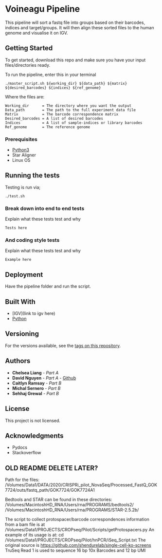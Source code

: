 
# Voineagu Pipeline

This pipeline will sort a fastq file into groups based on their barcodes, indices and target/groups. It will then 
align these sorted files to the human genome and visualise it on IGV.

## Getting Started

To get started, download this repo and make sure you have your input files/directories ready. 

To run the pipeline, enter this in your terminal
```
./master_script.sh ${working_dir} ${data_path} ${matrix} ${desired_barcodes} ${indices} ${ref_genome}
```
Where the files are:
```
Working_dir      = The directory where you want the output
Data_path        = The path to the full experiment data file
Matrix           = The barcode correspondence matrix 
Desired_barcodes = A list of desired barcodes
Indices          = A list of sample-indices or library barcodes 
Ref_genome       = The reference genome
```

### Prerequisites

* [Python3](https://www.python.org/downloads/)
* Star Aligner
* Linux OS

## Running the tests

Testing is run via;

```
./test.sh 
```

### Break down into end to end tests

Explain what these tests test and why

```
Tests here
```

### And coding style tests

Explain what these tests test and why

```
Example here
```

## Deployment

Have the pipeline folder and run the script.

## Built With

* [IGV](link to igv here)
* [Python](https://www.python.org/)

## Versioning

For the versions available, see the [tags on this repository](https://github.com/cactusjuic3/teamvoineagu/tags). 

## Authors

* **Chelsea Liang** - *Part A* 
* **David Nguyen** - *Part A* - [Github](https://www.youtube.com/watch?v=dQw4w9WgXcQ)
* **Caitlyn Ramsay** - *Part B* 
* **Michal Sernero** - *Part B* 
* **Sehhaj Grewal** - *Part B*

## License

This project is not licensed. 

## Acknowledgments

* Pydocs
* Stackoverflow

## OLD README DELETE LATER?
Path for the files:
/Volumes/Data1/DATA/2020/CRISPRi_pilot_NovaSeq/Processed_FastQ_GOK7724/outs/fastq_path/GOK7724/GOK7724A1

Bedtools and STAR can be found in these directories:
/Volumes/MacintoshHD_RNA/Users/rna/PROGRAMS/bedtools2/
/Volumes/MacintoshHD_RNA/Users/rna/PROGRAMS/STAR-2.5.2b/

The script to collect protospacer/barcode correspondences information from a bam file is at 
/Volumes/Data1/PROJECTS/CROPseq/Pilot/Scripts/getProtospacers.py
An example of its usage is at: 
cd /Volumes/Data1/PROJECTS/CROPseq/Pilot/hnPCR/iSeq_Script.txt
The original source is https://github.com/shendurelab/single-cell-ko-screens
TruSeq Read 1 is used to sequence 16 bp 10x Barcodes and 12 bp UMI
